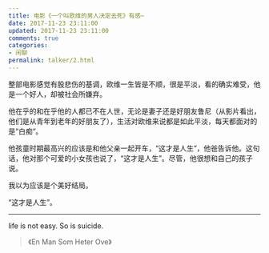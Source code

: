 ```yaml
---
title: 电影《一个叫欧维的男人决定去死》有感~
date: 2017-11-23 23:11:00
updated: 2017-11-23 23:11:00
comments: true
categories: 
- 闲聊
permalink: talker/2.html    
---
```


整部电影感觉有股悲伤的基调，欧维一生皆是不顺，很是平淡，看的确实难受，他是一个好人，却被社会所嫌弃。  
  
他在乎的和在乎他的人都已不在人世，无论是妻子还是好朋友鲁尼（从影片看出，他们是从青年到老年的好朋友了），生活对欧维来说都是如此平淡，每天都面对的是“白痴“。
  
他孩童时期最高兴的应该是和他父亲一起开车，“这才是人生”，他爸告诉他。这句话，他对那个可爱的小女孩也说了，“这才是人生”。尽管，他很想和自己的孩子说。  
  
我以为应该是个美好结局。  

“这才是人生”。 

---

life is not easy. So is suicide.

>《En Man Som Heter Ove》
